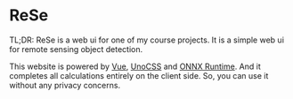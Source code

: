 # ReSe

TL;DR: ReSe is a web ui for one of my course projects. It is a simple web ui for remote sensing object detection.

This website is powered by [Vue](https://vuejs.org/), [UnoCSS](https://unocss.dev/) and [ONNX Runtime](https://onnxruntime.ai/). And it completes all calculations entirely on the client side. So, you can use it without any privacy concerns.
